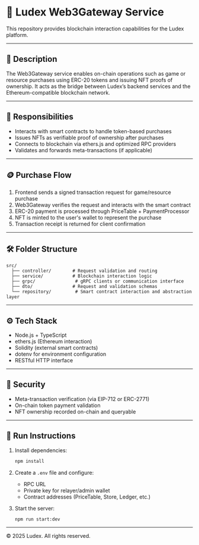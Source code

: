 # 🌉 Ludex Web3Gateway Service

This repository provides blockchain interaction capabilities for the Ludex platform.

---

## 📌 Description

The Web3Gateway service enables on-chain operations such as game or resource purchases using ERC-20 tokens and issuing NFT proofs of ownership. It acts as the bridge between Ludex’s backend services and the Ethereum-compatible blockchain network.

---

## 🔧 Responsibilities

- Interacts with smart contracts to handle token-based purchases  
- Issues NFTs as verifiable proof of ownership after purchases  
- Connects to blockchain via ethers.js and optimized RPC providers  
- Validates and forwards meta-transactions (if applicable)

---

## 🪙 Purchase Flow

1. Frontend sends a signed transaction request for game/resource purchase  
2. Web3Gateway verifies the request and interacts with the smart contract  
3. ERC-20 payment is processed through PriceTable + PaymentProcessor  
4. NFT is minted to the user's wallet to represent the purchase  
5. Transaction receipt is returned for client confirmation

---

## 🛠 Folder Structure

```
src/
  ├── controller/        # Request validation and routing
  ├── service/           # Blockchain interaction logic
  ├── grpc/               # gRPC clients or communication interface
  ├── dto/               # Request and validation schemas
  └── repository/         # Smart contract interaction and abstraction layer
```

---

## ⚙️ Tech Stack

- Node.js + TypeScript  
- ethers.js (Ethereum interaction)  
- Solidity (external smart contracts)  
- dotenv for environment configuration  
- RESTful HTTP interface

---

## 🔐 Security

- Meta-transaction verification (via EIP-712 or ERC-2771)  
- On-chain token payment validation  
- NFT ownership recorded on-chain and queryable

---

## 🚀 Run Instructions

1. Install dependencies:
   ```bash
   npm install
   ```

2. Create a `.env` file and configure:
   - RPC URL
   - Private key for relayer/admin wallet
   - Contract addresses (PriceTable, Store, Ledger, etc.)

3. Start the server:
   ```bash
   npm run start:dev
   ```

---

© 2025 Ludex. All rights reserved.
